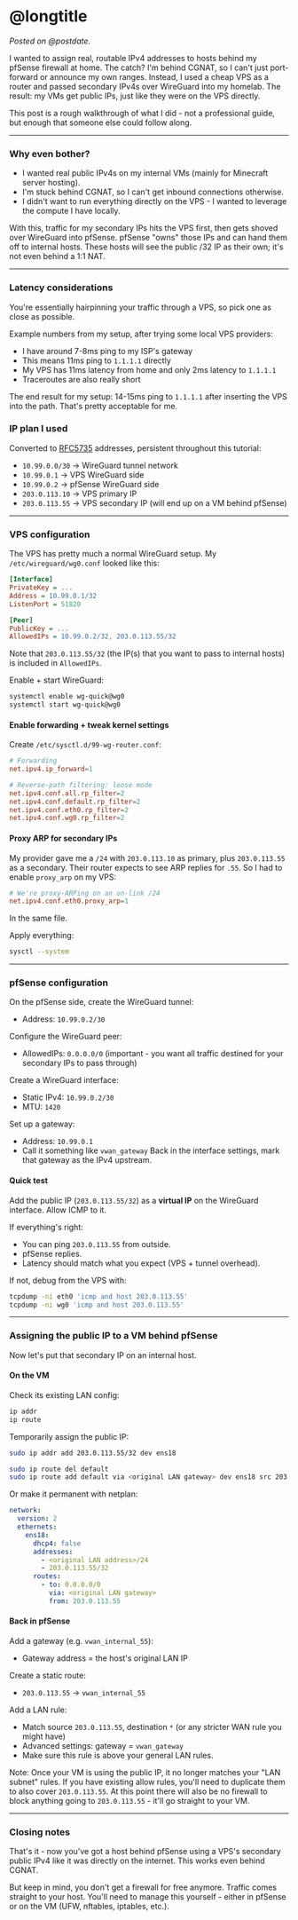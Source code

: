 <!-- title = Routing public IPv4s to local VMs -->
<!-- longtitle = Routing public IPv4s to local VMs, through a VPS & pfSense with WireGuard -->
<!-- postdate = 17th of September 2025 -->
<!-- description = A guide on grabbing cheap IPv4's from VPS providers, and routing them through pfsense directly to your VMs. No 1:1 NAT. -->

# @longtitle

_Posted on @postdate._

I wanted to assign real, routable IPv4 addresses to hosts behind my pfSense firewall at home. The catch? I'm behind CGNAT,
so I can't just port-forward or announce my own ranges. Instead, I used a cheap VPS as a router and passed secondary IPv4s
over WireGuard into my homelab. The result: my VMs get public IPs, just like they were on the VPS directly.

This post is a rough walkthrough of what I did - not a professional guide, but enough that someone else could follow along.

---

### Why even bother?
- I wanted real public IPv4s on my internal VMs (mainly for Minecraft server hosting).
- I'm stuck behind CGNAT, so I can't get inbound connections otherwise.
- I didn't want to run everything directly on the VPS - I wanted to leverage the compute I have locally.

With this, traffic for my secondary IPs hits the VPS first, then gets shoved over WireGuard into pfSense. pfSense "owns"
those IPs and can hand them off to internal hosts. These hosts will see the public /32 IP as their own; it's not even
behind a 1:1 NAT.

---

### Latency considerations

You're essentially hairpinning your traffic through a VPS, so pick one as close as possible.

Example numbers from my setup, after trying some local VPS providers:
- I have around 7-8ms ping to my ISP's gateway
- This means 11ms ping to `1.1.1.1` directly
- My VPS has 11ms latency from home and only 2ms latency to `1.1.1.1`
- Traceroutes are also really short

The end result for my setup: 14-15ms ping to `1.1.1.1` after inserting the VPS into the path.
That's pretty acceptable for me.

### IP plan I used

Converted to [RFC5735](https://datatracker.ietf.org/doc/html/rfc5735) addresses, persistent throughout this tutorial:
- `10.99.0.0/30` -> WireGuard tunnel network
- `10.99.0.1` -> VPS WireGuard side
- `10.99.0.2` -> pfSense WireGuard side
- `203.0.113.10` -> VPS primary IP
- `203.0.113.55` -> VPS secondary IP (will end up on a VM behind pfSense)

---

### VPS configuration

The VPS has pretty much a normal WireGuard setup. My `/etc/wireguard/wg0.conf` looked like this:
```ini
[Interface]
PrivateKey = ...
Address = 10.99.0.1/32
ListenPort = 51820

[Peer]
PublicKey = ...
AllowedIPs = 10.99.0.2/32, 203.0.113.55/32
```
Note that `203.0.113.55/32` (the IP(s) that you want to pass to internal hosts) is included in `AllowedIPs`.

Enable + start WireGuard:
```bash
systemctl enable wg-quick@wg0
systemctl start wg-quick@wg0
```

#### Enable forwarding + tweak kernel settings
Create `/etc/sysctl.d/99-wg-router.conf`:
```conf
# Forwarding
net.ipv4.ip_forward=1

# Reverse-path filtering: loose mode
net.ipv4.conf.all.rp_filter=2
net.ipv4.conf.default.rp_filter=2
net.ipv4.conf.eth0.rp_filter=2
net.ipv4.conf.wg0.rp_filter=2
```

#### Proxy ARP for secondary IPs
My provider gave me a `/24` with `203.0.113.10` as primary, plus `203.0.113.55` as a secondary. Their router expects to
see ARP replies for `.55`. So I had to enable `proxy_arp` on my VPS:
```conf
# We're proxy-ARPing on an on-link /24
net.ipv4.conf.eth0.proxy_arp=1
```
In the same file.

Apply everything:
```bash
sysctl --system
```

---

### pfSense configuration

On the pfSense side, create the WireGuard tunnel:
- Address: `10.99.0.2/30`

Configure the WireGuard peer:
- AllowedIPs: `0.0.0.0/0` (important - you want all traffic destined for your secondary IPs to pass through)

Create a WireGuard interface:
- Static IPv4: `10.99.0.2/30`
- MTU: `1420`

Set up a gateway:
- Address: `10.99.0.1`
- Call it something like `vwan_gateway`
  Back in the interface settings, mark that gateway as the IPv4 upstream.

#### Quick test
Add the public IP (`203.0.113.55/32`) as a **virtual IP** on the WireGuard interface. Allow ICMP to it.

If everything's right:
- You can ping `203.0.113.55` from outside.
- pfSense replies.
- Latency should match what you expect (VPS + tunnel overhead).

If not, debug from the VPS with:
```bash
tcpdump -ni eth0 'icmp and host 203.0.113.55'
tcpdump -ni wg0 'icmp and host 203.0.113.55'
```

---

### Assigning the public IP to a VM behind pfSense

Now let's put that secondary IP on an internal host.

#### On the VM

Check its existing LAN config:
```bash
ip addr
ip route
```

Temporarily assign the public IP:
```bash
sudo ip addr add 203.0.113.55/32 dev ens18

sudo ip route del default
sudo ip route add default via <original LAN gateway> dev ens18 src 203.0.113.55
```

Or make it permanent with netplan:
```yaml
network:
  version: 2
  ethernets:
    ens18:
      dhcp4: false
      addresses:
        - <original LAN address>/24
        - 203.0.113.55/32
      routes:
        - to: 0.0.0.0/0
          via: <original LAN gateway>
          from: 203.0.113.55
```

#### Back in pfSense

Add a gateway (e.g. `vwan_internal_55`):
- Gateway address = the host's original LAN IP

Create a static route:
- `203.0.113.55` → `vwan_internal_55`

Add a LAN rule:
- Match source `203.0.113.55`, destination `*` (or any stricter WAN rule you might have)
- Advanced settings: gateway = `vwan_gateway`
- Make sure this rule is above your general LAN rules.

Note: Once your VM is using the public IP, it no longer matches your "LAN subnet" rules. If you have existing allow rules,
you'll need to duplicate them to also cover `203.0.113.55`. At this point there will also be no firewall to block
anything going to `203.0.113.55` - it'll go straight to your VM.

---

### Closing notes

That's it - now you’ve got a host behind pfSense using a VPS's secondary public IPv4 like it was directly on the internet.
This works even behind CGNAT.

But keep in mind, you don't get a firewall for free anymore. Traffic comes straight to your host. You'll need to manage
this yourself - either in pfSense or on the VM (UFW, nftables, iptables, etc.).
